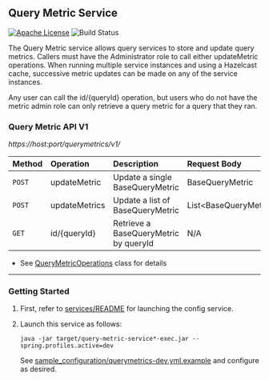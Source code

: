 ## Query Metric Service

[![Apache License][li]][ll] ![Build Status](https://github.com/NationalSecurityAgency/datawave-query-metric-service/workflows/Tests/badge.svg)

The Query Metric service allows query services to store and update query metrics.
Callers must have the Administrator role to call either updateMetric operations.
When running multiple service instances and using a Hazelcast cache, successive metric updates 
can be made on any of the service instances.

Any user can call the id/{queryId} operation, but users who do not have the metric admin role
can only retrieve a query metric for a query that they ran.

### Query Metric API V1

*https://host:port/querymetrics/v1/*

| Method | Operation     | Description                           | Request Body                |
|:---    |:---           |:---                                   |:---                         |
| `POST` | updateMetric  | Update a single BaseQueryMetric       | BaseQueryMetric             |
| `POST` | updateMetrics | Update a list of BaseQueryMetric      | List&lt;BaseQueryMetric&gt; |
| `GET`  | id/{queryId}  | Retrieve a BaseQueryMetric by queryId | N/A                         |

* See [QueryMetricOperations](src/main/java/datawave/microservice/querymetrics/QueryMetricOperations.java)
  class for details

---

### Getting Started

1. First, refer to [services/README](https://github.com/NationalSecurityAgency/datawave-microservices-root/blob/master/README.md#getting-started)
   for launching the config service.

2. Launch this service as follows:

   ```
   java -jar target/query-metric-service*-exec.jar --spring.profiles.active=dev
   ```

   See [sample_configuration/querymetrics-dev.yml.example](https://github.com/NationalSecurityAgency/datawave-microservices-root/blob/master/sample_configuration/querymetrics-dev.yml.example) 
   and configure as desired.

[li]: http://img.shields.io/badge/license-ASL-blue.svg
[ll]: https://www.apache.org/licenses/LICENSE-2.0
